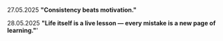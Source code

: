 27.05.2025 **"Consistency beats motivation."**

28.05.2025 **"Life itself is a live lesson — every mistake is a new page of learning."**'

